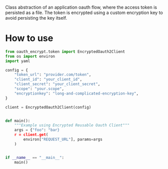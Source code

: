 Class abstraction of an application oauth flow, where the access token is persisted as a file. The token is encrypted using a custom encryption key to avoid persisting the key itself.

# How to use

```python
from oauth_encrypt.token import EncryptedOauth2Client
from os import environ
import yaml

config = {
    "token_url": "provider.com/token",
    "client_id": "your_client_id",
    "client_secret": "your_client_secret",
    "scope": "your.scope",
    "encryptionkey": "long-and-complicated-encryption-key",
}

client = EncryptedOauth2Client(config)


def main():
    """Example using Encrypted Reusable Oauth Client"""
    args = {"foo": "bar}
    r = client.get(
        environ["REQUEST_URL"], params=args
    )


if __name__ == "__main__":
    main()
```
